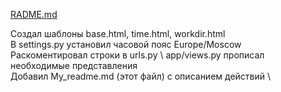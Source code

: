 [RADME.md](./README.md)


Создал шаблоны base.html, time.html, workdir.html \
В settings.py установил часовой пояс Europe/Moscow \
Раскоментировал строки в urls.py \ 
app/views.py прописал необходимые представления \
Добавил My_readme.md (этот файл) с описанием действий \
